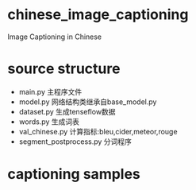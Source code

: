 # chinese_image_captioning
Image Captioning in Chinese
# source structure
- main.py            主程序文件
- model.py           网络结构类继承自base_model.py
- dataset.py         生成tenseflow数据
- words.py           生成词表
- val_chinese.py     计算指标:bleu,cider,meteor,rouge
- segment_postprocess.py   分词程序
# captioning samples
